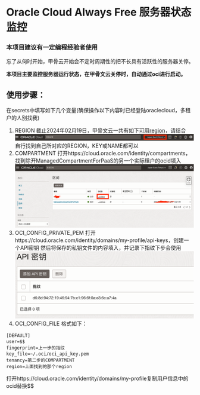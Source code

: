 # Oracle Cloud Always Free 服务器状态监控
### 本项目建议有一定编程经验者使用
忘了从何时开始，甲骨云开始会不定时周期性的把不长具有活跃性的服务器关停。

**本项目主要监控服务器运行状态，在甲骨文云关停时，自动通过oci进行启动。**

## 使用步骤：
在secrets中填写如下几个变量(确保操作以下内容时已经登陆oraclecloud，多租户的人别找我)
1. REGION
截止2024年02月19日，甲骨文云一共有如下[可用region](./resource/region.txt)，请结合
![REGION](./resource/region.png)
自行找到自己所对应的REGION，KEY或NAME都可以
2. COMPARTMENT
打开https://cloud.oracle.com/identity/compartments，找到除开ManagedCompartmentForPaaS的另一个实际租户的ocid填入
![COMPARTMENT](./resource/compartment-id.png)
3. OCI_CONFIG_PRIVATE_PEM
打开https://cloud.oracle.com/identity/domains/my-profile/api-keys，创建一个API密钥
然后将保存的私钥文件的内容填入，并记录下指纹下步会使用
![fingerprint](./resource/fingerprint.png)
4. OCI_CONFIG_FILE
格式如下：
```
[DEFAULT]
user=$$
fingerprint=上一步的指纹
key_file=~/.oci/oci_api_key.pem
tenancy=第二步的COMPARTMENT
region=上面找到的那个region
```
打开https://cloud.oracle.com/identity/domains/my-profile复制用户信息中的ocid替换$$